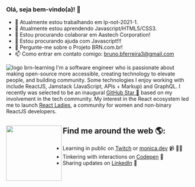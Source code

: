 ### Olá, seja bem-vindo(a)! 👋


- 🔭 Atualmente estou trabalhando em lp-not-2021-1.
- 🌱 Atualmente estou aprendendo Javascript/HTML5/CSS3.
- 👯 Estou procurando colaborar em Aastech Corporation!
- 🤔 Estou procurando ajuda com Javascript!!!
- 💬 Pergunte-me sobre o Projeto BRN.com.br! 
- 📫 Como entrar em contato comigo: bruno.bferreira3@gmail.com
<img src="images/logo-learning" alt="logo brn-learning">
I'm a software engineer who is passionate about making open-source more accessible, creating technology to elevate people, and building community. Some technologies I enjoy working with include ReactJS, Jamstack (JavaScript, APIs + Markup) and GraphQL. I recently was selected to be an inaugural <a href="https://stars.github.com/">GitHub Star 🌟</a> based on my involvement in the tech community.  My interest in the React ecosystem led me to launch <a href="https://www.meetup.com/React-Ladies/">React Ladies</a>, a community for women and non-binary ReactJS developers.


## Find me around the web 🌎: <a href="#"><img align="left" width="150" height="150" src=""></a>
- Learning in public on <a href="#">Twitch</a> or <a href="">monica.dev</a> 📹 ✍🏾
- Tinkering with interactions on <a href=""> Codepen</a> 🏓
- Sharing updates on <a href="">LinkedIn</a> 💼
